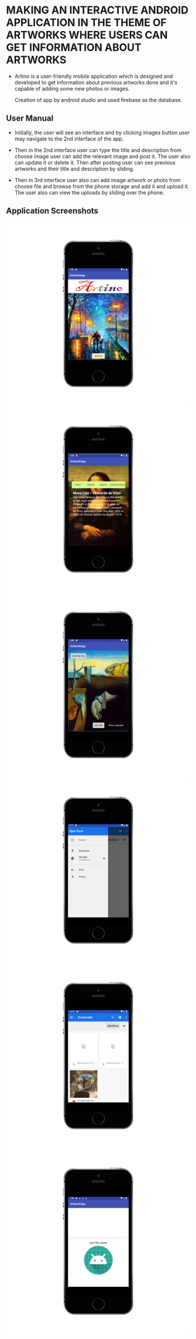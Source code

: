 
# MAKING AN INTERACTIVE ANDROID APPLICATION IN THE THEME OF ARTWORKS WHERE USERS CAN GET INFORMATION ABOUT ARTWORKS


* Artino is a user-friendly mobile application which is designed and developed to get information about previous artworks done 
  and it's capable of adding some new photos or images.
  
  Creation of app by android studio and used firebase as the database.
  
  
##  User Manual 

* Initially, the user will see an interface  and by clicking images button user may navigate to the 2nd interface of the app.   

* Then in the 2nd interface user can type the title and description from choose image user can add the relevant image and post it. 
  The user also can update it or delete it. Then after posting user can see previous artworks and their title and description by sliding.

* Then in 3rd interface user also can add image artwork or photo from choose file and browse from the phone storage and add it and upload it. The user also can view the uploads by   sliding over the phone.


## Application Screenshots

![alt Image00](./img/ar1.png)
![alt Image01](./img/ar2.png)
![alt Image01](./img/ar3.png)
![alt Image01](./img/ar4.png)
![alt Image01](./img/ar5.png)
![alt Image01](./img/ar6.png)


